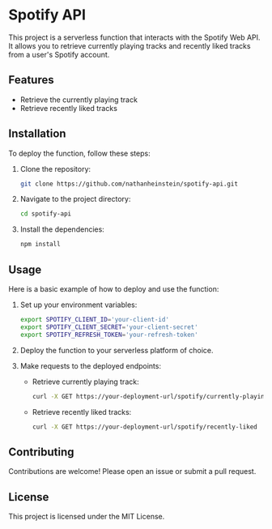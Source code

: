 # Spotify API

This project is a serverless function that interacts with the Spotify Web API. It allows you to retrieve currently playing tracks and recently liked tracks from a user's Spotify account.

## Features

- Retrieve the currently playing track
- Retrieve recently liked tracks

## Installation

To deploy the function, follow these steps:

1. Clone the repository:
    ```bash
    git clone https://github.com/nathanheinstein/spotify-api.git
    ```
2. Navigate to the project directory:
    ```bash
    cd spotify-api
    ```
3. Install the dependencies:
    ```bash
    npm install
    ```

## Usage

Here is a basic example of how to deploy and use the function:

1. Set up your environment variables:
    ```bash
    export SPOTIFY_CLIENT_ID='your-client-id'
    export SPOTIFY_CLIENT_SECRET='your-client-secret'
    export SPOTIFY_REFRESH_TOKEN='your-refresh-token'
    ```
2. Deploy the function to your serverless platform of choice.

3. Make requests to the deployed endpoints:
    - Retrieve currently playing track:
        ```bash
        curl -X GET https://your-deployment-url/spotify/currently-playing
        ```
    - Retrieve recently liked tracks:
        ```bash
        curl -X GET https://your-deployment-url/spotify/recently-liked
        ```

## Contributing

Contributions are welcome! Please open an issue or submit a pull request.

## License

This project is licensed under the MIT License.